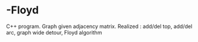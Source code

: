 -Floyd
======

C++ program. Graph given adjacency matrix. Realized : add/del  top, add/del arc, graph wide detour, Floyd algorithm
